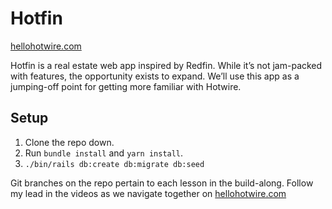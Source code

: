 # Hotfin

[hellohotwire.com](hellohotwire.com)

Hotfin is a real estate web app inspired by Redfin. While it’s not jam-packed with features, the opportunity exists to expand. We’ll use this app as a jumping-off point for getting more familiar with Hotwire. 

## Setup

1. Clone the repo down.
2. Run `bundle install` and `yarn install`.
3. `./bin/rails db:create db:migrate db:seed`

Git branches on the repo pertain to each lesson in the build-along. Follow my lead in the videos as we navigate together on [hellohotwire.com](https://hellohotwire.com)
